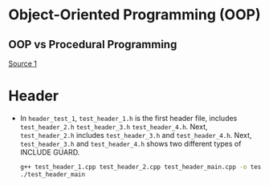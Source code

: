 # Object-Oriented Programming (OOP)

## OOP vs Procedural Programming
[Source 1](https://teamtreehouse.com/community/when-to-use-oop-over-procedural-coding)

# Header
* In `header_test_1`, `test_header_1.h` is the first header file, includes `test_header_2.h` `test_header_3.h` `test_header_4.h`. Next, `test_header_2.h` includes `test_header_3.h` and `test_header_4.h`. Next, `test_header_3.h` and `test_header_4.h` shows two different types of INCLUDE GUARD.
  ```sh
  g++ test_header_1.cpp test_header_2.cpp test_header_main.cpp -o test_header_main
  ./test_header_main
  ```
  
